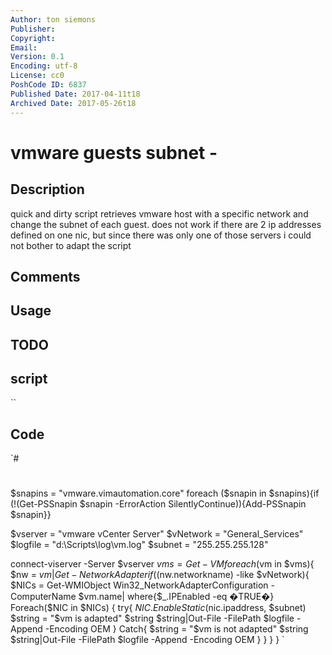 ```yaml
---
Author: ton siemons
Publisher: 
Copyright: 
Email: 
Version: 0.1
Encoding: utf-8
License: cc0
PoshCode ID: 6837
Published Date: 2017-04-11t18
Archived Date: 2017-05-26t18
---
```


# vmware guests subnet - 

## Description

quick and dirty script retrieves vmware host with a specific network and change the subnet of each guest. does not work if there are 2 ip addresses defined on one nic, but since there was only one of those servers i could not bother to adapt the script

## Comments



## Usage



## TODO



## script

``

## Code

`#
 #
 $snapins = "vmware.vimautomation.core"
 foreach ($snapin in $snapins){if (!(Get-PSSnapin $snapin -ErrorAction SilentlyContinue)){Add-PSSnapin $snapin}}
 
 $vserver = "vmware vCenter Server"
 $vNetwork = "General_Services"
 $logfile = "d:\Scripts\log\vm.log"
 $subnet = "255.255.255.128"
 
 connect-viserver -Server $vserver
 $vms = Get-VM
 foreach ($vm in $vms){
 	$nw = $vm|Get-NetworkAdapter
 	if (($nw.networkname) -like $vNetwork){
 		$NICs = Get-WMIObject Win32_NetworkAdapterConfiguration -ComputerName $vm.name| where{$_.IPEnabled -eq �TRUE�}
 		Foreach($NIC in $NICs) {
 			try{
 				$NIC.EnableStatic($nic.ipaddress, $subnet)
 				$string = "$vm is adapted"
 				$string 
 				$string|Out-File -FilePath $logfile -Append -Encoding OEM
 			}
 			Catch{
 				$string = "$vm is not adapted"
 				$string 
 				$string|Out-File -FilePath $logfile -Append -Encoding OEM
 			}
 		}
 	}
 }
`

